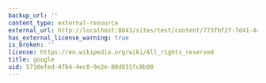 ```yaml
---
backup_url: ''
content_type: external-resource
external_url: http://localhost:8043/sites/test/content/773fbf2f-7d41-44e1-b344-bcffc41d5582/?ocw_resource_link_uuid=773fbf2f-7d41-44e1-b344-bcffc41d5582&ocw_resource_link_suffix=
has_external_license_warning: true
is_broken: ''
license: https://en.wikipedia.org/wiki/All_rights_reserved
title: google
uid: 5710efed-4fb4-4ec0-9e2e-08d831fc8b88
---
```

